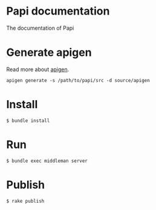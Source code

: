 # Papi documentation

The documentation of Papi

# Generate apigen

Read more about [apigen](http://www.apigen.org/).

```
apigen generate -s /path/to/papi/src -d source/apigen
```

# Install

```
$ bundle install
```

# Run

```
$ bundle exec middleman server
```

# Publish

```
$ rake publish
```
